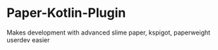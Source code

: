 # Paper-Kotlin-Plugin
Makes development with advanced slime paper, kspigot, paperweight userdev easier